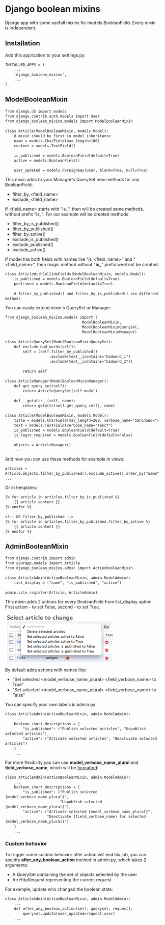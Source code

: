 # Django boolean mixins

Django app with some usefull mixins for models.BooleanField. Every mixin is independent. 

## Installation
Add this application to your settings.py:
    
    INSTALLED_APPS = (
        ...
        'django_boolean_mixins',
        ...
    )

## ModelBooleanMixin
    
    from django.db import models
    from django.contrib.auth.models import User
    from django_boolean_mixins.models import ModelBooleanMixin
    
    class Article(ModelBooleanMixin, models.Model):
        # mixin should be first in model inheritance
        name = models.CharField(max_length=100)
        content = models.TextField()

        is_published = models.BooleanField(default=True)
        active = models.BooleanField()
        
        user_updated = models.ForeignKey(User, blank=True, null=True)

This mixin adds to your Manager's QuerySet new methods for any BooleanField:  
    
* filter\_by\_&lt;field\_name&gt;
* exclude\_&lt;field\_name&gt;

If &lt;field\_name&gt; starts with "is\_", then will be created same methods, without prefix "is\_". 
For our example will be created methods:

* filter\_by\_is_published()
* filter\_by\_published()
* filter\_by\_active()
* exclude\_is_published()
* exclude\_published()
* exclude\_active()

If model has both fields with names like "is\_&lt;field\_name&gt;" and "&lt;field\_name&gt;", 
then magic method without "**is\_**" prefix weel not be created:

    class ArticleWithCollideFields(ModelBooleanMixin, models.Model):
        is_published = models.BooleanField(default=True)
        published = models.BooleanField(default=True)

        # filter_by_published() and filter_by_is_published() are different methods
        
You can easily extend mixin's QuerySet or Manager:

    from django_boolean_mixins.models import (
                                       ModelBooleanMixin, 
                                       ModelBooleanMixinQuerySet,
                                       ModelBooleanMixinManager)

    class ArticleQuerySet(ModelBooleanMixinQuerySet):
        def exclude_bad_words(self):
            self = (self.filter_by_published()
                        .exclude(text__icontains="badword_1")
                        .exclude(text__icontains="badword_2"))

            return self

    class ArticleManager(ModelBooleanMixinManager):
        def get_query_set(self):
            return ArticleQuerySet(self.model)

        def __getattr__(self, name):
            return getattr(self.get_query_set(), name)

    class Article(ModelBooleanMixin, models.Model):    
        title = models.CharField(max_length=200, verbose_name="заголовок")
        text = models.TextField(verbose_name="текст")
        is_published = models.BooleanField(default=True)
        is_login_required = models.BooleanField(default=False)

        objects = ArticleManager()
        ...
        
And now you can use these methods for example in views:

    articles = Article.objects.filter_by_published().exclude_active().order_by("name")
    ...
    
Or in templates:

    {% for article in articles.filter_by_is_published %}
        {{ article.content }}
    {% endfor %}

    <!-- OR filter_by_published -->
    {% for article in articles.filter_by_published.filter_by_active %}
        {{ article.content }}
    {% endfor %}


## AdminBooleanMixin
    
    from django.contrib import admin
    from yourapp.models import Article
    from django_boolean_mixins.admin import ActionBooleanMixin

    class ArticleAdmin(ActionBooleanMixin, admin.ModelAdmin):
        list_display = ("name", "is_published", "active")

    admin.site.register(Article, ArticleAdmin)
    
This mixin adds 2 actions for every BooleanField from list\_display option.  
First action - to set False, second - to set True.  


![actions example](https://github.com/chibisov/django_boolean_mixins/raw/master/static/img/actions.png "Title")

By default adds actions with names like:

* "Set selected &lt;model\_verbose\_name\_plural&gt; &lt;field\_verbose\_name&gt; to True"
* "Set selected &lt;model\_verbose\_name\_plural&gt; &lt;field\_verbose\_name&gt; to False"

You can specify your own labels in admin.py:

    class ArticleAdmin(ActionBooleanMixin, admin.ModelAdmin):
        ...
        boolean_short_descriptions = {
            "is_published": ("Publish selected articles", "Unpublish selected articles"),
            "active": ("Activate selected articles", "Deactivate selected articles")
        }
        ...
        
For more flexibility you can use **model\_verbose\_name\_plural** and **field\_verbose\_name**, which will be [formatted](http://docs.python.org/library/stdtypes.html#str.format):
    
    class ArticleAdmin(ActionBooleanMixin, admin.ModelAdmin):
        ...
        boolean_short_descriptions = {
            "is_published": ("Publish selected {model_verbose_name_plural}", 
                             "Unpublish selected {model_verbose_name_plural}"),
            "active": ("Activate selected {model_verbose_name_plural}", 
                       "Deactivate {field_verbose_name} for selected {model_verbose_name_plural}")
        }
        ...

### Custom behavior
       
To trigger some custom behavior after action will end his job, you can specify **after\_any\_boolean_action** method 
in admin.py, which takes 2 arguments:

* A QuerySet containing the set of objects selected by the user  
* An HttpRequest representing the current request  

For example, update who changed the boolean state:

    class ArticleAdmin(ActionBooleanMixin, admin.ModelAdmin):
        ...
        def after_any_boolean_action(self, queryset, request):
            queryset.update(user_updated=request.user)
        ...